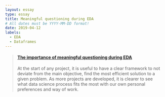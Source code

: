```yaml
---
layout: essay
type: essay
title: Meaningful questioning during EDA
# All dates must be YYYY-MM-DD format!
date: 2019-04-12
labels:
  - EDA
  - Dataframes
---
```


<blockquote class="embedly-card" data-card-controls="0"><h4><a href="https://medium.com/@feraguilari/getting-to-know-your-data-through-eda-8e9c1ecec90a">The importance of meaningful questioning during EDA</a></h4><p>At the start of any project, it is useful to have a clear framework to not deviate from the main objective, find the most efficient solution to a given problem. As more projects are developed, it is clearer to see what data science process fits the most with our own personal preferences and way of work.</p></blockquote>
<script async src="//cdn.embedly.com/widgets/platform.js" charset="UTF-8"></script>
